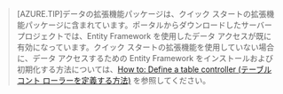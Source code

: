 
>[AZURE.TIP]データの拡張機能パッケージは、クイック スタートの拡張機能パッケージに含まれています。ポータルからダウンロードしたサーバー プロジェクトでは、Entity Framework を使用したデータ アクセスが既に有効になっています。クイック スタートの拡張機能を使用していない場合に、データ アクセスするための Entity Framework をインストールおよび初期化する方法については、[How to: Define a table controller (テーブル コント ローラーを定義する方法)](../articles/app-service-mobile/app-service-mobile-dotnet-backend-how-to-use-server-sdk.md#how-to-define-a-table-controller) を参照してください。

<!---HONumber=Oct15_HO3-->